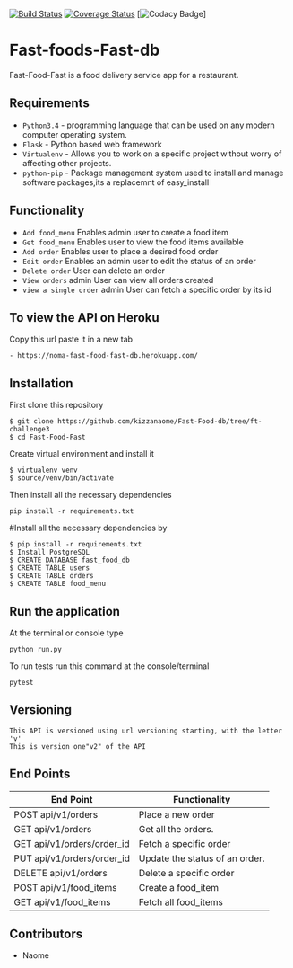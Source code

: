 
[![Build Status](https://travis-ci.org/kizzanaome/Fast-foods-Fast-db.svg?branch=ft-challenge3)](https://travis-ci.org/kizzanaome/Fast-foods-Fast-db)
[![Coverage Status](https://coveralls.io/repos/github/kizzanaome/Fast-foods-Fast-db/badge.svg?branch=f3-challenge3)](https://coveralls.io/github/kizzanaome/Fast-foods-Fast-db?branch=f3-challenge3)
[![Codacy Badge](https://api.codacy.com/project/badge/Grade/c45f17847a054f958174c194ce396998)]

# Fast-foods-Fast-db
Fast-Food-Fast is a food delivery service app for a restaurant.

## Requirements
- `Python3.4` - programming language that can be used on any modern computer operating system. 
- `Flask` - Python based web framework
- `Virtualenv` - Allows you to work on a specific project without worry of affecting other projects.
- `python-pip` - Package management system used to install and manage software packages,its a replacemnt of easy_install

## Functionality
- `Add food_menu` Enables admin user to create a food item
- `Get food_menu` Enables user to view the food items available
- `Add order` Enables user to place a  desired food order
- `Edit order` Enables an admin user to edit the status of an order
- `Delete order` User can delete an order
- `View orders` admin User can view all orders created
- `view a single order` admin User can fetch a specific order by its id


## To view the API on Heroku 
Copy this url paste it in a new tab
```
- https://noma-fast-food-fast-db.herokuapp.com/

```

## Installation
First clone this repository
```
$ git clone https://github.com/kizzanaome/Fast-Food-db/tree/ft-challenge3
$ cd Fast-Food-Fast
```
Create virtual environment and install it
```
$ virtualenv venv
$ source/venv/bin/activate
```
Then install all the necessary dependencies
```
pip install -r requirements.txt
```
#Install all the necessary dependencies by
```
$ pip install -r requirements.txt
$ Install PostgreSQL
$ CREATE DATABASE fast_food_db
$ CREATE TABLE users
$ CREATE TABLE orders
$ CREATE TABLE food_menu
```

## Run the application
At the terminal or console type
```
python run.py
```
To run tests run this command at the console/terminal
```
pytest
```
## Versioning
```
This API is versioned using url versioning starting, with the letter 'v'
This is version one"v2" of the API
```


## End Points
|           End Point                      |     Functionality     |
|   -------------------------------------- |-----------------------|
|     POST api/v1/orders                   | Place a new order     |  
|     GET  api/v1/orders                   | Get all the orders.   |   
|     GET  api/v1/orders/order_id          |Fetch a specific order |  
|     PUT api/v1/orders/order_id           |Update the status of an order.|
|     DELETE api/v1/orders                 |Delete a specific order|   
|     POST api/v1/food_items               |Create a food_item     |   
|     GET api/v1/food_items                |Fetch all food_items   |   



## Contributors
- Naome

